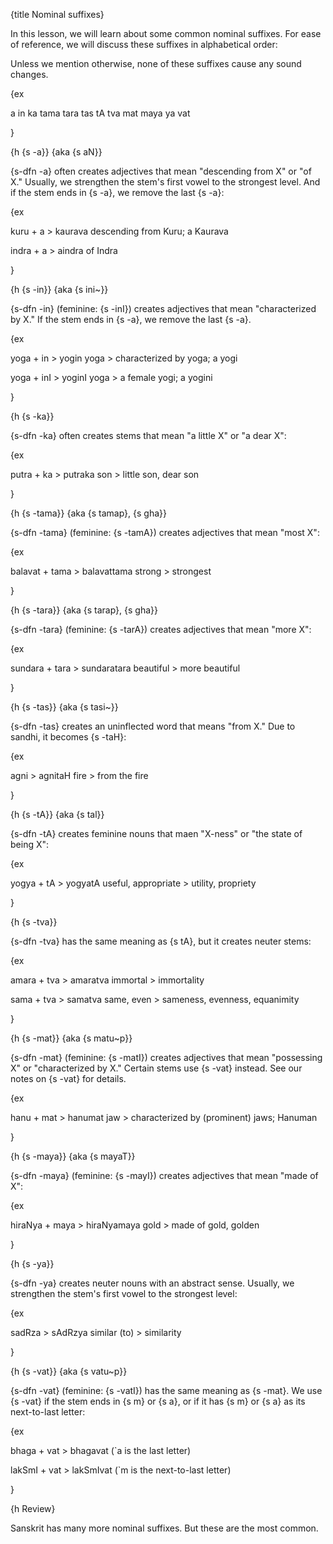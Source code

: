 {title Nominal suffixes}

In this lesson, we will learn about some common nominal suffixes. For ease of
reference, we will discuss these suffixes in alphabetical order:

Unless we mention otherwise, none of these suffixes cause any sound changes.

{ex

a in ka tama tara tas tA tva mat maya ya vat

}


{h {s -a}}
{aka {s aN}}

{s-dfn -a} often creates adjectives that mean "descending from X" or "of X."
Usually, we strengthen the stem's first vowel to the strongest level. And if
the stem ends in {s -a}, we remove the last {s -a}:

{ex

kuru + a > kaurava
descending from Kuru; a Kaurava

indra + a > aindra
of Indra

}


{h {s -in}}
{aka {s ini~}}

{s-dfn -in} (feminine: {s -inI}) creates adjectives that mean "characterized by
X." If the stem ends in {s -a}, we remove the last {s -a}.

{ex

yoga + in > yogin
yoga > characterized by yoga; a yogi

yoga + inI > yoginI
yoga > a female yogi; a yogini

}


{h {s -ka}}

{s-dfn -ka} often creates stems that mean "a little X" or "a dear X":

{ex

putra + ka > putraka
son > little son, dear son 

}


{h {s -tama}}
{aka {s tamap}, {s gha}}

{s-dfn -tama} (feminine: {s -tamA}) creates adjectives that mean "most X":

{ex

balavat + tama > balavattama
strong > strongest

}


{h {s -tara}}
{aka {s tarap}, {s gha}}

{s-dfn -tara} (feminine: {s -tarA}) creates adjectives that mean "more X":

{ex

sundara + tara > sundaratara
beautiful > more beautiful

}


{h {s -tas}}
{aka {s tasi~}}

{s-dfn -tas} creates an uninflected word that means "from X." Due to sandhi, it
becomes {s -taH}:

{ex

agni > agnitaH
fire > from the fire

}


{h {s -tA}}
{aka {s tal}}

{s-dfn -tA} creates feminine nouns that maen "X-ness" or "the state of being X":

{ex

yogya + tA > yogyatA
useful, appropriate > utility, propriety

}


{h {s -tva}}

{s-dfn -tva} has the same meaning as {s tA}, but it creates neuter stems:

{ex

amara + tva > amaratva
immortal > immortality

sama + tva > samatva
same, even > sameness, evenness, equanimity

}


{h {s -mat}}
{aka {s matu~p}}

{s-dfn -mat} (feminine: {s -matI}) creates adjectives that mean "possessing X"
or "characterized by X." Certain stems use {s -vat} instead. See our notes on
{s -vat} for details.

{ex

hanu + mat > hanumat
jaw > characterized by (prominent) jaws; Hanuman

}


{h {s -maya}}
{aka {s mayaT}}

{s-dfn -maya} (feminine: {s -mayI}) creates adjectives that mean "made of X":

{ex

hiraNya + maya > hiraNyamaya
gold > made of gold, golden

}


{h {s -ya}}

{s-dfn -ya} creates neuter nouns with an abstract sense. Usually, we strengthen
the stem's first vowel to the strongest level:

{ex

sadRza > sAdRzya
similar (to) > similarity

}


{h {s -vat}}
{aka {s vatu~p}}

{s-dfn -vat} (feminine: {s -vatI}) has the same meaning as {s -mat}. We use {s
-vat} if the stem ends in {s m} or {s a}, or if it has {s m} or {s a} as its
next-to-last letter:

{ex

bhaga + vat > bhagavat
(`a is the last letter)

lakSmI + vat > lakSmIvat
(`m is the next-to-last letter)

}


{h Review}

Sanskrit has many more nominal suffixes. But these are the most common.
